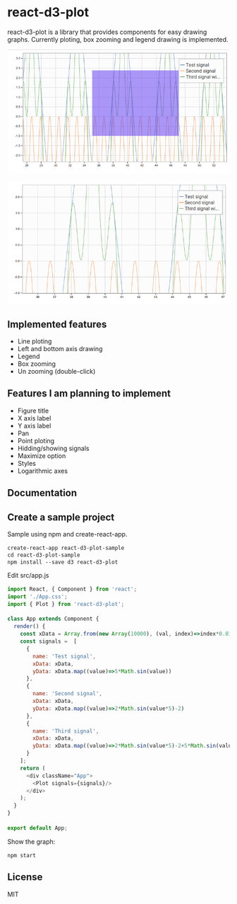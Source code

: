 # react-d3-plot

react-d3-plot is a library that provides components for easy drawing graphs. Currently ploting, box zooming and legend drawing is implemented.

![](./imgs/beforeZoom.png)

![](./imgs/afterZoom.png)

## Implemented features

- Line ploting
- Left and bottom axis drawing
- Legend
- Box zooming
- Un zooming (double-click)

## Features I am planning to implement

- Figure title
- X axis label
- Y axis label
- Pan
- Point ploting
- Hidding/showing signals
- Maximize option
- Styles
- Logarithmic axes

## Documentation

## Create a sample project

Sample using npm and create-react-app.

~~~shell
create-react-app react-d3-plot-sample
cd react-d3-plot-sample
npm install --save d3 react-d3-plot
~~~

Edit src/app.js
~~~javascript
import React, { Component } from 'react';
import './App.css';
import { Plot } from 'react-d3-plot';

class App extends Component {
  render() {
    const xData = Array.from(new Array(10000), (val, index)=>index*0.01);
    const signals =  [
      {
        name: 'Test signal',
        xData: xData,
        yData: xData.map((value)=>5*Math.sin(value))
      },
      {
        name: 'Second signal',
        xData: xData,
        yData: xData.map((value)=>2*Math.sin(value*5)-2)
      },
      {
        name: 'Third signal',
        xData: xData,
        yData: xData.map((value)=>2*Math.sin(value*5)-2+5*Math.sin(value))
      }
    ];
    return (
      <div className="App">
        <Plot signals={signals}/>
      </div>
    );
  }
}

export default App;
~~~

Show the graph:

~~~shell
npm start
~~~

## License

MIT
